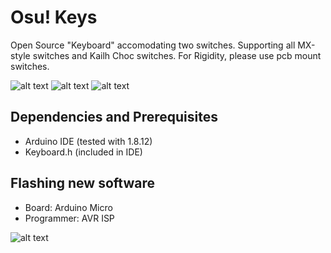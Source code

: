 # Osu! Keys

Open Source "Keyboard" accomodating two switches. Supporting all MX-style switches and Kailh Choc switches.
For Rigidity, please use pcb mount switches.

![alt text](https://gitlab.com/Romanizer/osu-keys/-/raw/master/images/osu-keys-1.jpg "Osu! Keys")
![alt text](https://gitlab.com/Romanizer/osu-keys/-/raw/master/images/osu-keys-switches.jpg "MX-Style vs Choc")
![alt text](https://gitlab.com/Romanizer/osu-keys/-/raw/master/images/osu-keys-render.png "Osu! Keys Render")

## Dependencies and Prerequisites

* Arduino IDE (tested with 1.8.12)
* Keyboard.h  (included in IDE)

## Flashing new software

* Board:        Arduino Micro
* Programmer:   AVR ISP

![alt text](https://gitlab.com/Romanizer/osu-keys/-/raw/master/images/arduino_ide_settings.png "Arduino IDE Settings")
